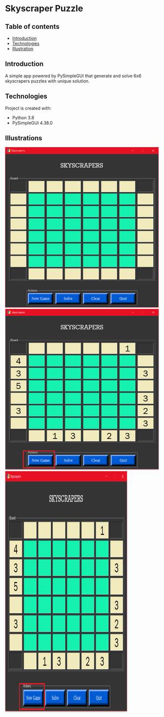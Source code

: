 # Skyscraper Puzzle

## Table of contents
* [Introduction](#introduction)
* [Technologies](#technologies)
* [Illustration](#illustration)


## Introduction

A simple app powered by PySimpleGUI that generate and solve 6x6 skyscrapers puzzles with unique solution.


## Technologies
Project is created with:
* Python 3.8
* PySimpleGUI 4.38.0

## Illustrations

![Screeshot 1](./images/screenshot1.png)
![Screeshot 2](./images/screenshot2.png)
<img src="./images/screenshot2.png" width="400" height="790">


